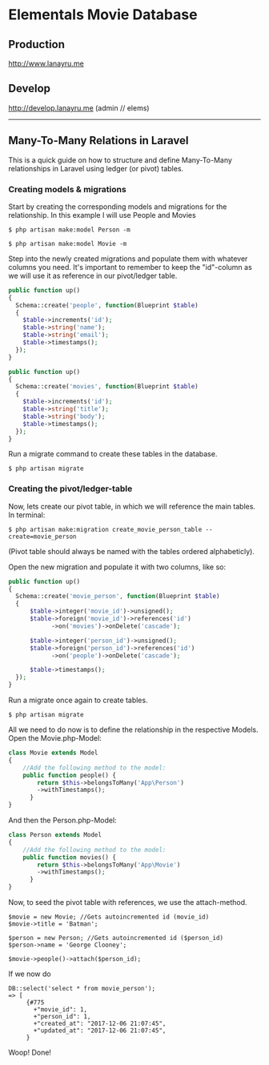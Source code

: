 # Elementals Movie Database

## Production

http://www.lanayru.me

## Develop

http://develop.lanayru.me (admin // elems)

___

## Many-To-Many Relations in Laravel

This is a quick guide on how to structure and define Many-To-Many relationships in Laravel using ledger (or pivot) tables.

### Creating models & migrations

Start by creating the corresponding models and migrations for the relationship. In this example I will use People and Movies

```
$ php artisan make:model Person -m
```
```
$ php artisan make:model Movie -m
```

Step into the newly created migrations and populate them with whatever columns you need.
It's important to remember to keep the "id"-column as we will use it as reference in our pivot/ledger table.

```php
public function up()
{
  Schema::create('people', function(Blueprint $table)
  {
    $table->increments('id');
    $table->string('name');
    $table->string('email');
    $table->timestamps();
  });
}
```

```php
public function up()
{
  Schema::create('movies', function(Blueprint $table)
  {
    $table->increments('id');
    $table->string('title');
    $table->string('body');
    $table->timestamps();
  });
}
```

Run a migrate command to create these tables in the database.

```
$ php artisan migrate
```

### Creating the pivot/ledger-table

Now, lets create our pivot table, in which we will reference the main tables. In terminal:

```
$ php artisan make:migration create_movie_person_table --create=movie_person
```
(Pivot table should always be named with the tables ordered alphabeticly).

Open the new migration and populate it with two columns, like so:

```php
public function up()
{
  Schema::create('movie_person', function(Blueprint $table)
  {
      $table->integer('movie_id')->unsigned();
      $table->foreign('movie_id')->references('id')
            ->on('movies')->onDelete('cascade');

      $table->integer('person_id')->unsigned();
      $table->foreign('person_id')->references('id')
            ->on('people')->onDelete('cascade');

      $table->timestamps();
  });
}
```

Run a migrate once again to create tables.

```
$ php artisan migrate
```

All we need to do now is to define the relationship in the respective Models. Open the Movie.php-Model:

```php
class Movie extends Model
{
    //Add the following method to the model:
    public function people() {
        return $this->belongsToMany('App\Person')
        ->withTimestamps();
      }
}
```

And then the Person.php-Model:

```php
class Person extends Model
{
    //Add the following method to the model:
    public function movies() {
        return $this->belongsToMany('App\Movie')
        ->withTimestamps();
      }
}
```

Now, to seed the pivot table with references, we use the attach-method.
```
$movie = new Movie; //Gets autoincremented id (movie_id)
$movie->title = 'Batman';

$person = new Person; //Gets autoincremented id ($person_id)
$person->name = 'George Clooney'; 

$movie->people()->attach($person_id);
```

If we now do
```
DB::select('select * from movie_person');
=> [                                        
     {#775                                  
       +"movie_id": 1,                      
       +"person_id": 1,                     
       +"created_at": "2017-12-06 21:07:45",
       +"updated_at": "2017-12-06 21:07:45",
     }                             
```

Woop! Done!